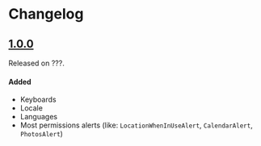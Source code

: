 # Changelog

## [1.0.0](https://github.com/PGSSoft/AutoMate-ModelGenie/releases/tag/1.0.0)
Released on ???.

#### Added
- Keyboards
- Locale
- Languages
- Most permissions alerts (like: `LocationWhenInUseAlert`, `CalendarAlert`, `PhotosAlert`)
